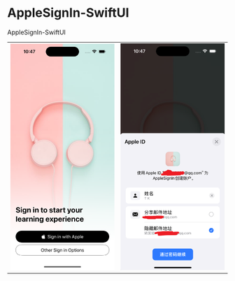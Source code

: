 # AppleSignIn-SwiftUI
AppleSignIn-SwiftUI


<table>
<tr>
   <td><img src="10-49-02.png" width="400" /></td>
      <td><img src="10-49-01.png" width="400" /></td>
</tr>
</table>